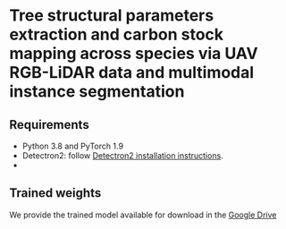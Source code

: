# **Tree structural parameters extraction and carbon stock mapping across species via UAV RGB-LiDAR data and multimodal instance segmentation**

## Requirements

* Python 3.8 and PyTorch 1.9
* Detectron2: follow [Detectron2 installation instructions](https://detectron2.readthedocs.io/tutorials/install.html).
*

## Trained weights

We provide the trained model available for download in the [Google Drive](https://drive.google.com/file/d/1O6ElCxUscEp0Y1sUNAhiDvpkuA1LmT5u/view?usp=drive_link)


